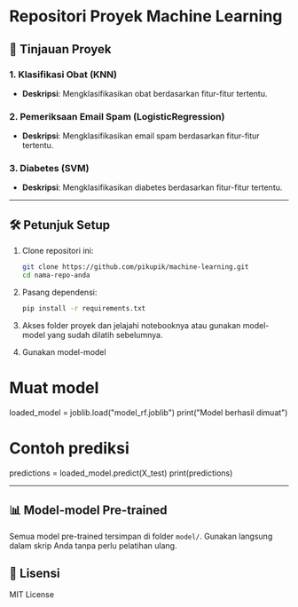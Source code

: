 # Repositori Proyek Machine Learning
## 🚀 Tinjauan Proyek

### 1. **Klasifikasi Obat (KNN)**
- **Deskripsi**: Mengklasifikasikan obat berdasarkan fitur-fitur tertentu.

### 2. **Pemeriksaan Email Spam (LogisticRegression)**
- **Deskripsi**: Mengklasifikasikan email spam berdasarkan fitur-fitur tertentu.

### 3. **Diabetes (SVM)**
- **Deskripsi**: Mengklasifikasikan diabetes berdasarkan fitur-fitur tertentu.

---

## 🛠️ Petunjuk Setup

1. Clone repositori ini:
   ```bash
   git clone https://github.com/pikupik/machine-learning.git
   cd nama-repo-anda
   ```

2. Pasang dependensi:
   ```bash
   pip install -r requirements.txt
   ```

3. Akses folder proyek dan jelajahi notebooknya atau gunakan model-model yang sudah dilatih sebelumnya.

4. Gunakan model-model
# Muat model
loaded_model = joblib.load("model_rf.joblib")
print("Model berhasil dimuat")

# Contoh prediksi
predictions = loaded_model.predict(X_test)
print(predictions)

---

## 📊 Model-model Pre-trained
Semua model pre-trained tersimpan di folder `model/`. Gunakan langsung dalam skrip Anda tanpa perlu pelatihan ulang.

## 📝 Lisensi
MIT License
